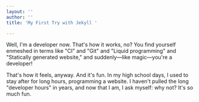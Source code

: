 ```yaml
---
layout: ''
author: ''
title: 'My First Try with Jekyll '

---
```

Well, I'm a developer now. That's how it works, no? You find yourself enmeshed in terms like "CI" and "Git" and "Liquid programming" and "Statically generated website," and suddenly—like magic—you're a developer!

That's how it feels, anyway. And it's fun. In my high school days, I used to stay after for long hours, programming a website. I haven't pulled the long "developer hours" in years, and now that I am, I ask myself: why not? It's so much fun.